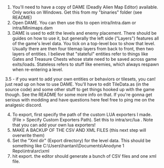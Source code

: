 1. You'll need to have a copy of DAME (Deadly Alien Map Editor) available. Only works on Windows. Get this from my "binaries" folder (see README)
2. Open DAME. You can then use this to open intra/Intra.dam or intra/Minimaps.dam
3. DAME is used to edit the levels and enemy placement. There should be guides on how to use it, but generally the left side ("Layers") features all of the game's level data. You tick on a top-level box to show that level. Usually there are then four tilemap layers from back to front, then two layers of entities. I believe that "stateful" entities refer to things like Gates and Treasure Chests whose state need to be saved across game exits/loads. Stateless refers to stuff like enemies, which always respawn when re-entering a level.

3.5 - if you want to add your own entities or behaviors or tilesets, you can! just read up on how to use DAME. You'll have to edit TileData.as (in the source code) and some other stuff to get things hooked up with the game though. See the README for some more info on that. If you're gonna get serious with modding and have questions here feel free to ping me on the analgesic discord.

4. To export, first specify the path of the custom LUA exporters I made. (File > Specify Custom Exporters Path). Set this to intra/src/lua . Note that you can add your own lua exporters!
5. MAKE A BACKUP OF THE CSV AND XML FILES (this next step will overwrite them)
6. Set the "Xml dir" (Export directory) for the level data. This should be something like C:\Users\hantani\Documents\Anodyne 1 Repo\intra\src\xml
7. hit export. the editor should generate a bunch of CSV files and one xml file.